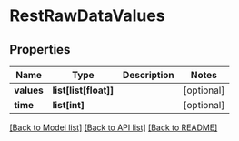 # RestRawDataValues

## Properties
Name | Type | Description | Notes
------------ | ------------- | ------------- | -------------
**values** | **list[list[float]]** |  | [optional] 
**time** | **list[int]** |  | [optional] 

[[Back to Model list]](../README.md#documentation-for-models) [[Back to API list]](../README.md#documentation-for-api-endpoints) [[Back to README]](../README.md)


